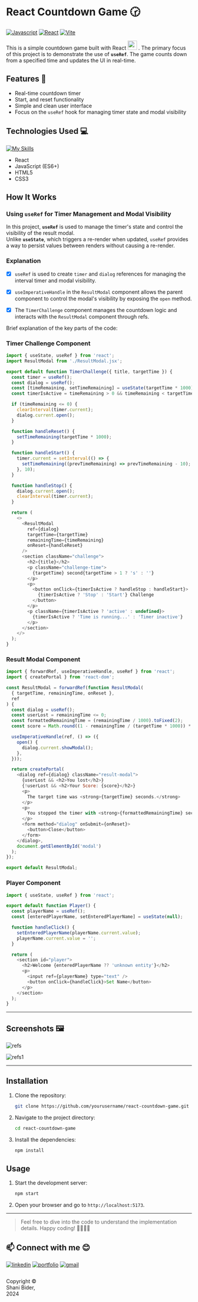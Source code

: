 # React Countdown Game 🕝

[![Javascript](https://img.shields.io/badge/JavaScript-★★★★★-orange)](https://developer.mozilla.org/en-US/docs/Web/JavaScript)
[![React](https://img.shields.io/badge/React-★★★★★-blue)](https://react.dev/)
[![Vite](https://img.shields.io/badge/Vite-★★★★★-yellow)](https://vitejs.dev/)

This is a simple countdown game built with React <img height=25px src="https://skillicons.dev/icons?i=react"> . The primary focus of this project is to demonstrate the use of **`useRef`**.
The game counts down from a specified time and updates the UI in real-time.

## Features 🚀
- Real-time countdown timer
- Start, and reset functionality
- Simple and clean user interface
- Focus on the `useRef` hook for managing timer state and modal visibility

## Technologies Used 💻
[![My Skills](https://skillicons.dev/icons?i=nodejs,express,js,react,html,css)](https://skillicons.dev)
- React
- JavaScript (ES6+)
- HTML5
- CSS3


## How It Works
### Using `useRef` for Timer Management and Modal Visibility
In this project, **`useRef`** is used to manage the timer's state and control the visibility of the result modal. <br>
Unlike **`useState`**, which triggers a re-render when updated, `useRef` provides a way to persist values between renders without causing a re-render.


### Explanation
- [x] `useRef` is used to create `timer` and `dialog` references for managing the interval timer and modal visibility.
- [x] `useImperativeHandle` in the `ResultModal` component allows the parent component to control the modal's visibility by exposing the `open` method.
- [x] The `TimerChallenge` component manages the countdown logic and interacts with the `ResultModal` component through refs.


Brief explanation of the key parts of the code:

### Timer Challenge Component

```javascript
import { useState, useRef } from 'react';
import ResultModal from './ResultModal.jsx';

export default function TimerChallenge({ title, targetTime }) {
  const timer = useRef();
  const dialog = useRef();
  const [timeRemaining, setTimeRemaining] = useState(targetTime * 1000);
  const timerIsActive = timeRemaining > 0 && timeRemaining < targetTime * 1000;

  if (timeRemaining <= 0) {
    clearInterval(timer.current);
    dialog.current.open();
  }

  function handleReset() {
    setTimeRemaining(targetTime * 1000);
  }

  function handleStart() {
    timer.current = setInterval(() => {
      setTimeRemaining((prevTimeRemaining) => prevTimeRemaining - 10);
    }, 10);
  }

  function handleStop() {
    dialog.current.open();
    clearInterval(timer.current);
  }

  return (
    <>
      <ResultModal
        ref={dialog}
        targetTime={targetTime}
        remainingTime={timeRemaining} 
        onReset={handleReset}
      />
      <section className="challenge">
        <h2>{title}</h2>
        <p className="challenge-time">
          {targetTime} second{targetTime > 1 ? 's' : ''}
        </p>
        <p>
          <button onClick={timerIsActive ? handleStop : handleStart}>
            {timerIsActive ? 'Stop' : 'Start'} Challenge
          </button>
        </p>
        <p className={timerIsActive ? 'active' : undefined}>
          {timerIsActive ? 'Time is running...' : 'Timer inactive'}
        </p>
      </section>
    </>
  );
}
```

### Result Modal Component

```javascript
import { forwardRef, useImperativeHandle, useRef } from 'react';
import { createPortal } from 'react-dom';

const ResultModal = forwardRef(function ResultModal(
  { targetTime, remainingTime, onReset },
  ref
) {
  const dialog = useRef();
  const userLost = remainingTime <= 0;
  const formattedRemainingTime = (remainingTime / 1000).toFixed(2);
  const score = Math.round((1 - remainingTime / (targetTime * 1000)) * 100);

  useImperativeHandle(ref, () => ({
    open() {
      dialog.current.showModal();
    },
  }));

  return createPortal(
    <dialog ref={dialog} className="result-modal">
      {userLost && <h2>You lost</h2>}
      {!userLost && <h2>Your Score: {score}</h2>}
      <p>
        The target time was <strong>{targetTime} seconds.</strong>
      </p>
      <p>
        You stopped the timer with <strong>{formattedRemainingTime} seconds left.</strong>
      </p>
      <form method="dialog" onSubmit={onReset}>
        <button>Close</button>
      </form>
    </dialog>,
    document.getElementById('modal')
  );
});

export default ResultModal;
```

### Player Component

```javascript
import { useState, useRef } from 'react';

export default function Player() {
  const playerName = useRef();
  const [enteredPlayerName, setEnteredPlayerName] = useState(null);

  function handleClick() {
    setEnteredPlayerName(playerName.current.value);
    playerName.current.value = '';
  }

  return (
    <section id="player">
      <h2>Welcome {enteredPlayerName ?? 'unknown entity'}</h2>
      <p>
        <input ref={playerName} type="text" />
        <button onClick={handleClick}>Set Name</button>
      </p>
    </section>
  );
}
```

---
## Screenshots 🖼️
![refs](https://github.com/shanibider/React-Countdown-Game/assets/72359805/7d7e37d9-e3e0-4cec-9f1c-08ce37d5838b)

![refs1](https://github.com/shanibider/React-Countdown-Game/assets/72359805/358e4d8d-e7b7-4f59-bae8-7d0bc8954941)


---

## Installation

1. Clone the repository:
   ```bash
   git clone https://github.com/yourusername/react-countdown-game.git
   ```
2. Navigate to the project directory:
   ```bash
   cd react-countdown-game
   ```
3. Install the dependencies:
   ```bash
   npm install
   ```

## Usage

1. Start the development server:
   ```bash
   npm start
   ```
2. Open your browser and go to `http://localhost:5173`.

---

> Feel free to dive into the code to understand the implementation details. Happy coding! 🚀😊👩‍💻

## 📫 Connect with me 😊
[![linkedin](https://img.shields.io/badge/linkedin-0A66C2?style=for-the-badge&logo=linkedin&logoColor=white)](https://www.linkedin.com/in/shani-bider/)
[![portfolio](https://img.shields.io/badge/my_portfolio-000?style=for-the-badge&logo=ko-fi&logoColor=white)](https://shanibider.onrender.com/)
[![gmail](https://img.shields.io/badge/Gmail-D14836?style=for-the-badge&logo=gmail&logoColor=white)](mailto:shanibider@gmail.com)

<footer>
<p style="float:left; width: 20%;">
Copyright © Shani Bider, 2024
</p>
</footer>
